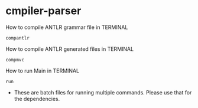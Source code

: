 # cmpiler-parser

How to compile ANTLR grammar file in TERMINAL

```
compantlr
```

How to compile ANTLR generated files in TERMINAL

```
compmvc
```

How to run Main in TERMINAL

```
run
```

- These are batch files for running multiple commands. Please use that for the dependencies.
